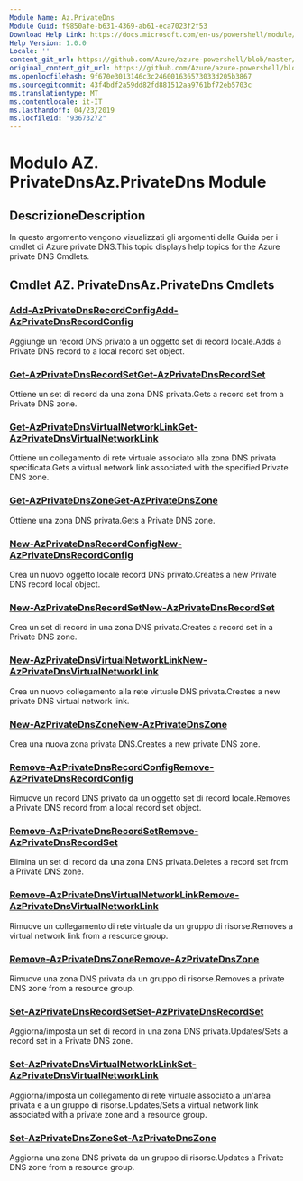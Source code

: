 ```yaml
---
Module Name: Az.PrivateDns
Module Guid: f9850afe-b631-4369-ab61-eca7023f2f53
Download Help Link: https://docs.microsoft.com/en-us/powershell/module/az.privatedns
Help Version: 1.0.0
Locale: ''
content_git_url: https://github.com/Azure/azure-powershell/blob/master/src/PrivateDns/PrivateDns/help/Az.PrivateDNS.md
original_content_git_url: https://github.com/Azure/azure-powershell/blob/master/src/PrivateDns/PrivateDns/help/Az.PrivateDNS.md
ms.openlocfilehash: 9f670e3013146c3c246001636573033d205b3867
ms.sourcegitcommit: 43f4bdf2a59dd82fd881512aa9761bf72eb5703c
ms.translationtype: MT
ms.contentlocale: it-IT
ms.lasthandoff: 04/23/2019
ms.locfileid: "93673272"
---
```

# <span data-ttu-id="f4fd0-101">Modulo AZ. PrivateDns</span><span class="sxs-lookup"><span data-stu-id="f4fd0-101">Az.PrivateDns Module</span></span>
## <span data-ttu-id="f4fd0-102">Descrizione</span><span class="sxs-lookup"><span data-stu-id="f4fd0-102">Description</span></span>
<span data-ttu-id="f4fd0-103">In questo argomento vengono visualizzati gli argomenti della Guida per i cmdlet di Azure private DNS.</span><span class="sxs-lookup"><span data-stu-id="f4fd0-103">This topic displays help topics for the Azure private DNS Cmdlets.</span></span>

## <span data-ttu-id="f4fd0-104">Cmdlet AZ. PrivateDns</span><span class="sxs-lookup"><span data-stu-id="f4fd0-104">Az.PrivateDns Cmdlets</span></span>
### [<span data-ttu-id="f4fd0-105">Add-AzPrivateDnsRecordConfig</span><span class="sxs-lookup"><span data-stu-id="f4fd0-105">Add-AzPrivateDnsRecordConfig</span></span>](Add-AzPrivateDnsRecordConfig.md)
<span data-ttu-id="f4fd0-106">Aggiunge un record DNS privato a un oggetto set di record locale.</span><span class="sxs-lookup"><span data-stu-id="f4fd0-106">Adds a Private DNS record to a local record set object.</span></span>

### [<span data-ttu-id="f4fd0-107">Get-AzPrivateDnsRecordSet</span><span class="sxs-lookup"><span data-stu-id="f4fd0-107">Get-AzPrivateDnsRecordSet</span></span>](Get-AzPrivateDnsRecordSet.md)
<span data-ttu-id="f4fd0-108">Ottiene un set di record da una zona DNS privata.</span><span class="sxs-lookup"><span data-stu-id="f4fd0-108">Gets a record set from a Private DNS zone.</span></span>

### [<span data-ttu-id="f4fd0-109">Get-AzPrivateDnsVirtualNetworkLink</span><span class="sxs-lookup"><span data-stu-id="f4fd0-109">Get-AzPrivateDnsVirtualNetworkLink</span></span>](Get-AzPrivateDnsVirtualNetworkLink.md)
<span data-ttu-id="f4fd0-110">Ottiene un collegamento di rete virtuale associato alla zona DNS privata specificata.</span><span class="sxs-lookup"><span data-stu-id="f4fd0-110">Gets a virtual network link associated with the specified Private DNS zone.</span></span>

### [<span data-ttu-id="f4fd0-111">Get-AzPrivateDnsZone</span><span class="sxs-lookup"><span data-stu-id="f4fd0-111">Get-AzPrivateDnsZone</span></span>](Get-AzPrivateDnsZone.md)
<span data-ttu-id="f4fd0-112">Ottiene una zona DNS privata.</span><span class="sxs-lookup"><span data-stu-id="f4fd0-112">Gets a Private DNS zone.</span></span>

### [<span data-ttu-id="f4fd0-113">New-AzPrivateDnsRecordConfig</span><span class="sxs-lookup"><span data-stu-id="f4fd0-113">New-AzPrivateDnsRecordConfig</span></span>](New-AzPrivateDnsRecordConfig.md)
<span data-ttu-id="f4fd0-114">Crea un nuovo oggetto locale record DNS privato.</span><span class="sxs-lookup"><span data-stu-id="f4fd0-114">Creates a new Private DNS record local object.</span></span>

### [<span data-ttu-id="f4fd0-115">New-AzPrivateDnsRecordSet</span><span class="sxs-lookup"><span data-stu-id="f4fd0-115">New-AzPrivateDnsRecordSet</span></span>](New-AzPrivateDnsRecordSet.md)
<span data-ttu-id="f4fd0-116">Crea un set di record in una zona DNS privata.</span><span class="sxs-lookup"><span data-stu-id="f4fd0-116">Creates a record set in a Private DNS zone.</span></span>

### [<span data-ttu-id="f4fd0-117">New-AzPrivateDnsVirtualNetworkLink</span><span class="sxs-lookup"><span data-stu-id="f4fd0-117">New-AzPrivateDnsVirtualNetworkLink</span></span>](New-AzPrivateDnsVirtualNetworkLink.md)
<span data-ttu-id="f4fd0-118">Crea un nuovo collegamento alla rete virtuale DNS privata.</span><span class="sxs-lookup"><span data-stu-id="f4fd0-118">Creates a new private DNS virtual network link.</span></span>

### [<span data-ttu-id="f4fd0-119">New-AzPrivateDnsZone</span><span class="sxs-lookup"><span data-stu-id="f4fd0-119">New-AzPrivateDnsZone</span></span>](New-AzPrivateDnsZone.md)
<span data-ttu-id="f4fd0-120">Crea una nuova zona privata DNS.</span><span class="sxs-lookup"><span data-stu-id="f4fd0-120">Creates a new private DNS zone.</span></span>

### [<span data-ttu-id="f4fd0-121">Remove-AzPrivateDnsRecordConfig</span><span class="sxs-lookup"><span data-stu-id="f4fd0-121">Remove-AzPrivateDnsRecordConfig</span></span>](Remove-AzPrivateDnsRecordConfig.md)
<span data-ttu-id="f4fd0-122">Rimuove un record DNS privato da un oggetto set di record locale.</span><span class="sxs-lookup"><span data-stu-id="f4fd0-122">Removes a Private DNS record from a local record set object.</span></span>

### [<span data-ttu-id="f4fd0-123">Remove-AzPrivateDnsRecordSet</span><span class="sxs-lookup"><span data-stu-id="f4fd0-123">Remove-AzPrivateDnsRecordSet</span></span>](Remove-AzPrivateDnsRecordSet.md)
<span data-ttu-id="f4fd0-124">Elimina un set di record da una zona DNS privata.</span><span class="sxs-lookup"><span data-stu-id="f4fd0-124">Deletes a record set from a Private DNS zone.</span></span>

### [<span data-ttu-id="f4fd0-125">Remove-AzPrivateDnsVirtualNetworkLink</span><span class="sxs-lookup"><span data-stu-id="f4fd0-125">Remove-AzPrivateDnsVirtualNetworkLink</span></span>](Remove-AzPrivateDnsVirtualNetworkLink.md)
<span data-ttu-id="f4fd0-126">Rimuove un collegamento di rete virtuale da un gruppo di risorse.</span><span class="sxs-lookup"><span data-stu-id="f4fd0-126">Removes a virtual network link from a resource group.</span></span>

### [<span data-ttu-id="f4fd0-127">Remove-AzPrivateDnsZone</span><span class="sxs-lookup"><span data-stu-id="f4fd0-127">Remove-AzPrivateDnsZone</span></span>](Remove-AzPrivateDnsZone.md)
<span data-ttu-id="f4fd0-128">Rimuove una zona DNS privata da un gruppo di risorse.</span><span class="sxs-lookup"><span data-stu-id="f4fd0-128">Removes a private DNS zone from a resource group.</span></span>

### [<span data-ttu-id="f4fd0-129">Set-AzPrivateDnsRecordSet</span><span class="sxs-lookup"><span data-stu-id="f4fd0-129">Set-AzPrivateDnsRecordSet</span></span>](Set-AzPrivateDnsRecordSet.md)
<span data-ttu-id="f4fd0-130">Aggiorna/imposta un set di record in una zona DNS privata.</span><span class="sxs-lookup"><span data-stu-id="f4fd0-130">Updates/Sets a record set in a Private DNS zone.</span></span>

### [<span data-ttu-id="f4fd0-131">Set-AzPrivateDnsVirtualNetworkLink</span><span class="sxs-lookup"><span data-stu-id="f4fd0-131">Set-AzPrivateDnsVirtualNetworkLink</span></span>](Set-AzPrivateDnsVirtualNetworkLink.md)
<span data-ttu-id="f4fd0-132">Aggiorna/imposta un collegamento di rete virtuale associato a un'area privata e a un gruppo di risorse.</span><span class="sxs-lookup"><span data-stu-id="f4fd0-132">Updates/Sets a virtual network link associated with a private zone and a resource group.</span></span>

### [<span data-ttu-id="f4fd0-133">Set-AzPrivateDnsZone</span><span class="sxs-lookup"><span data-stu-id="f4fd0-133">Set-AzPrivateDnsZone</span></span>](Set-AzPrivateDnsZone.md)
<span data-ttu-id="f4fd0-134">Aggiorna una zona DNS privata da un gruppo di risorse.</span><span class="sxs-lookup"><span data-stu-id="f4fd0-134">Updates a Private DNS zone from a resource group.</span></span>

